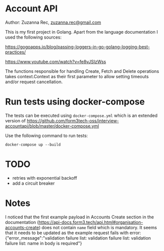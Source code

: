 # Account API
Author: Zuzanna Rec, zuzanna.rec@gmail.com

This is my first project in Golang. Apart from the language documentation I used the following sources:

https://gogoapps.io/blog/passing-loggers-in-go-golang-logging-best-practices/

https://www.youtube.com/watch?v=fe8vJSIzWss

The functions responsible for handling Create, Fetch and Delete operations takes context.Context as their first parameter to allow setting timeouts and/or request cancellation.

# Run tests using docker-compose

The tests can be executed using `docker-compose.yml` which is an extended version of https://github.com/form3tech-oss/interview-accountapi/blob/master/docker-compose.yml

Use the following command to run tests:

`docker-compose up --build`

# TODO

- retries with exponential backoff
- add a circuit breaker

# Notes
I noticed that the first example payload in Accounts Create section in the documentation (https://api-docs.form3.tech/api.html#organisation-accounts-create) does not contain `name` field which is mandatory. It seems that it needs to be updated as the example request fails with error: {"error_message":"validation failure list: validation failure list: validation failure list: name in body is required"}
